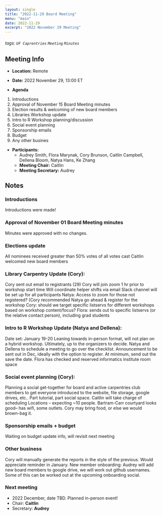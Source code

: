 ```yaml
---
layout: single
title: "2022-11-29 Board Meeting"
menu: "main"
date: 2022-11-29
excerpt: "2022 November 29 Meeting"
---
```


###### tags: `UF Caprentries` `Meeting` `Minutes`

## Meeting Info

- **Location:** Remote
- **Date:** 2022 November 29, 13:00 ET

- **Agenda**

1. Introductions
2. Approval of November 15 Board Meeting minutes
3.  Election results & welcoming of new board members
4. Libraries Workshop update
5. Intro to R Workshop planning/discussion
6. Social event planning
7. Sponsorship emails
8. Budget
9. Any other busines



- **Participants:**
    - Audrey Smith, Flora Marynak, Cory Brunson, Caitlin Campbell, Dellena Bloom, Natya Hans,   Ke Zhang
    - **Meeting Chair:** Caitlin
    - **Meeting Secretary:** Audrey


## Notes
<!-- Other important details discussed during the meeting can be entered here. -->

### Introductions

Introductions were made!

### Approval of November 01 Board Meeting minutes

Minutes were approved with no changes.

### Elections update

All nominees received greater than 50% votes of all votes cast
Caitlin welcomed new board members

### Library Carpentry Update (Cory):
Cory sent out email to registrants (29)
Cory will join zoom 1 hr prior to workshop start time
Will coordinate helper shifts via email
Slack channel will be set up for all participants
Natya: Access to zoom for those not registered? (Cory recommended Natya go ahead & register for the workshop
Cory: should we target specific listservs for different workshops based on workshop content/focus?
Flora: sends out to specific listservs (or the relative contact person), including grad students

### Intro to R Workshop Update (Natya and Dellena):
Date set: January 19-20
Leaning towards in-person format, will not plan on a hybrid workshop. Ultimately, up to the organizers to decide.
Natya and Dellena to schedule a meeting to go over the checklist.
Announcement to be sent out in Dec, ideally with the option to register. At minimum, send out the save the date.
Flora has checked and reserved informatics institute room space

### Social event planning (Cory): 
Planning a social get-together for board and active carpentries club members to get everyone introduced to the website, file storage, google drives, etc.. Part tutorial, part social space.
Caitlin will take charge of scheduling
Locations – expecting ~10 people. Bartram-Carr courtyard looks good– has wifi, some outlets. Cory may bring food, or else we would brown-bag it.

### Sponsorship emails + budget
Waiting on budget update info, will revisit next meeting

### Other business
Cory will manually generate the reports in the style of the previous. Would appreciate reminder in January. 
New member onboarding: Audrey will add new board members to google drive, we will work out github usernames. Some of this can be worked out at the upcoming onboarding social.


### Next meeting
* 2022 December, date TBD. Planned in-person event!
* Chair: **Caitlin**
* Secretary: **Audrey**

